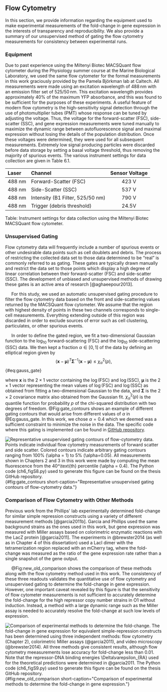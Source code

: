 ## Flow Cytometry

In this section, we provide information regarding the equipment used to
make experimental measurements of the fold-change in gene expression in
the interests of transparency and reproducibility. We also provide a
summary of our unsupervised method of gating the flow cytometry
measurements for consistency between experimental runs.

### Equipment
Due to past experience using the Miltenyi Biotec MACSQuant flow
cytometer during the Physiology summer course at the Marine Biological
Laboratory, we used the same flow cytometer for the formal measurements
in this work graciously provided by the Pamela Björkman lab at Caltech.
All measurements were made using an excitation wavelength of
$488\,\text{nm}$ with an emission filter set of 525/$50\,\text{nm}$.
This excitation wavelength provides approximately 40% of the maximum YFP
absorbance, and this was found to be sufficient for the purposes of
these experiments. A useful feature of modern flow cytometry is the
high-sensitivity signal detection through the use of photomultiplier
tubes (PMT) whose response can be tuned by adjusting the voltage. Thus,
the voltage for the forward-scatter (FSC), side-scatter (SSC), and gene
expression measurements were tuned manually to maximize the dynamic
range between autofluorescence signal and maximal expression without
losing the details of the population distribution. Once these voltages
were determined, they were used for all subsequent measurements.
Extremely low signal producing particles were discarded before data
storage by setting a basal voltage threshold, thus removing the majority
of spurious events. The various instrument settings for data collection
are given in Table 6.1.

|**Laser** | **Channel** | **Sensor Voltage**|
|:--|:--|:--:|
| 488 nm | Forward-Scatter (FSC) | 423 V |
| 488 nm | Side-Scatter (SSC) | 537 V |
| 488 nm | Intensity (B1 Filter, 525/50 nm) | 790 V|
| 488 nm | Trigger (debris threshold) | 24.5V|
Table: Instrument settings for data collection using the Miltenyi Biotec MACSQuant
flow cytometer.


### Unsupervised Gating
Flow cytometry data will frequently include a number of spurious events
or other undesirable data points such as cell doublets and debris. The
process of restricting the collected data set to those data determined
to be “real” is commonly referred to as gating. These gates are
typically drawn manually  and restrict the data set to those points
which display a high degree of linear correlation between their
forward-scatter (FSC) and side-scatter (SSC). The development of
unbiased and unsupervised methods of drawing these gates is an active
area of research [@aghaeepour2013].

&nbsp;&nbsp;&nbsp;&nbsp;&nbsp;For this study, we used an automatic unsupervised gating
procedure to filter the flow cytometry data based on the front and
side-scattering values returned by the MACSQuant flow cytometer. We assume
that the region with highest density of points in these two channels
corresponds to single-cell measurements. Everything extending outside of this
region was discarded in order to exclude sources of error such as cell
clustering, particulates, or other spurious events.

&nbsp;&nbsp;&nbsp;&nbsp;&nbsp;In order to define the gated region, we fit a two-dimensional Gaussian
function to the $\log_{10}$ forward-scattering (FSC) and the
$\log_{10}$ side-scattering (SSC) data. We then kept a fraction
$\alpha \in [0, 1]$ of the data by defining an elliptical region given
by 
$$
\left(\boldsymbol{x} - \boldsymbol{\mu} \right)^T \boldsymbol{\Sigma}^{-1}
\left(\boldsymbol{x} - \boldsymbol{\mu} \right) \leq \chi^2_\alpha(p),
$${#eq:gauss_gate}

where $\boldsymbol{x}$ is the $2 \times 1$ vector containing the
$\log(\text{FSC})$ and $\log(\text{SSC})$, $\boldsymbol{\mu}$ is
the $2 \times 1$ vector representing the mean values of $\log(\text{FSC})$ and
$\log(\text{SSC})$ as obtained from fitting a two-dimensional Gaussian
to the data, and $\boldsymbol{\Sigma}$ is the $2\times 2$ covariance
matrix also obtained from the Gaussian fit. $\chi^2_\alpha(p)$ is the
quantile function for probability $p$ of the chi-squared distribution
with two degrees of freedom. @Fig:gate_contours shows an example of different gating
contours that would arise from different values of $\alpha$ in @Eq:gauss_gate. In
this work, we chose $\alpha = 0.4$ which we deemed was a sufficient
constraint to minimize the noise in the data.  The specific code where this
gating is implemented can be found in [GitHub repository](https://github.com/RPGroup-PBoC/mwc_induction/blob/master/code/analysis/unsupervised_gating.ipynb).

![**Representative unsupervised gating contours of flow-cytometry data.** Points
indicate individual flow cytometry measurements of forward scatter and side
scatter. Colored contours indicate arbitrary gating contours ranging from 100\%
($\alpha = 1$) to 5\% ($\alpha=0.05$). All measurements shown in Chapters 2 and
3 in this work were made by computing the mean fluorescence from the
40$^\text{th}$ percentile ($\alpha = 0.4)$. The [Python code
(`ch6_figS8.py`)](https://github.com/gchure/phd/blob/master/src/chapter_06/code/ch6_figS8.py)
used to generate this figure can be found on the thesis [GitHub
repository](https://github.com/gchure/phd). ](ch6_figS8){#fig:gate_contours
short-caption="Representative unsupervised gating contours of flow-cytometry data."}

### Comparison of Flow Cytometry with Other Methods

Previous work from the Phillips' lab experimentally determined fold-change
for similar simple repression constructs using a variety of different
measurement methods [@garcia2011b]. Garcia and Phillips used the same
background strains as the ones used in this work, but gene expression was
measured with Miller assays based on colorimetric enzymatic reactions with
the LacZ protein [@garcia2011]. The experiments in @brewster2014 (as well as
in Chapter 4 of this dissertation) used a LacI dimer with the tetramerization
region replaced with an mCherry tag, where the fold-change was measured as
the ratio of the gene expression rate rather than a single snapshot of the
gene output.

&nbsp;&nbsp;&nbsp;&nbsp;&nbsp;@Fig:new_old_comparison shows the comparison of these methods along
with the flow cytometry method used in this work. The consistency of these
three readouts validates the quantitative use of flow cytometry and
unsupervised gating to determine the fold-change in gene expression. However,
one important caveat revealed by this figure is that the sensitivity of flow
cytometer measurements is not sufficient to accurately determine the
fold-change for the high repressor copy number strains in O1 without
induction. Instead, a method with a large dynamic range such as the Miller
assay is needed to accurately resolve the fold-change at such low levels of
expression.

![**Comparison of experimental methods to determine the fold-change.** The
fold-change in gene expression for equivalent simple-repression constructs has
been determined using three independent methods: flow cytometry (Chapter 2),
colorimetric Miller assays (@garcia2011), and video microscopy (@brewster2014).
All three methods give consistent results, although flow cytometry meeasurements
lose accuracy for fold-change less than 0.01. Note that the repressor-DNA
binding energies $\Delta\varepsilon_{RA}$ used for the theoretical predictions
were determined in @garcia2011. The [Python code (`ch6_figS9.py`)](https://github.com/gchure/phd/blob/master/src/chapter_06/code/ch6_figS9.py) used to generate this figure can be found on the thesis [GitHub repository](https://github.com/gchure/phd). ](ch6_figS9){#fig:new_old_comparison
short-caption="Comparison of experimental methods to determine the fold-change
in gene expression."}

